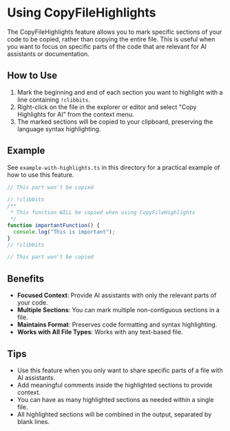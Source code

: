 # Using CopyFileHighlights

The CopyFileHighlights feature allows you to mark specific sections of your code to be copied, rather than copying the entire file. This is useful when you want to focus on specific parts of the code that are relevant for AI assistants or documentation.

## How to Use

1. Mark the beginning and end of each section you want to highlight with a line containing `!clibbits`.
2. Right-click on the file in the explorer or editor and select "Copy Highlights for AI" from the context menu.
3. The marked sections will be copied to your clipboard, preserving the language syntax highlighting.

## Example

See `example-with-highlights.ts` in this directory for a practical example of how to use this feature.

```typescript
// This part won't be copied

// !clibbits
/**
 * This function WILL be copied when using CopyFileHighlights
 */
function importantFunction() {
  console.log("This is important");
}
// !clibbits

// This part won't be copied
```

## Benefits

- **Focused Context**: Provide AI assistants with only the relevant parts of your code.
- **Multiple Sections**: You can mark multiple non-contiguous sections in a file.
- **Maintains Format**: Preserves code formatting and syntax highlighting.
- **Works with All File Types**: Works with any text-based file.

## Tips

- Use this feature when you only want to share specific parts of a file with AI assistants.
- Add meaningful comments inside the highlighted sections to provide context.
- You can have as many highlighted sections as needed within a single file.
- All highlighted sections will be combined in the output, separated by blank lines.